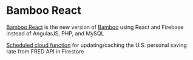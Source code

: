 # Bamboo React
[Bamboo React](https://bamboo-b04ef.web.app/) is the new version of [Bamboo](https://github.com/tee0402/Bamboo) using React and Firebase instead of AngularJS, PHP, and MySQL

[Scheduled cloud function](https://github.com/tee0402/bamboo-react-functions) for updating/caching the U.S. personal saving rate from FRED API in Firestore
